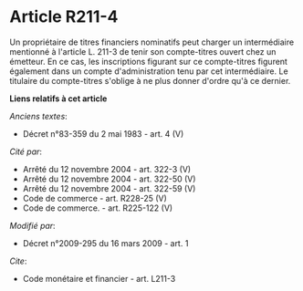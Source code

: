 # Article R211-4

Un propriétaire de titres financiers nominatifs peut charger un intermédiaire mentionné à l'article L. 211-3 de tenir son
compte-titres ouvert chez un émetteur. En ce cas, les inscriptions figurant sur ce compte-titres figurent également dans un
compte d'administration tenu par cet intermédiaire. Le titulaire du compte-titres s'oblige à ne plus donner d'ordre qu'à ce
dernier.

**Liens relatifs à cet article**

_Anciens textes_:

  - Décret n°83-359 du 2 mai 1983 - art. 4 (V)

_Cité par_:

  - Arrêté du 12 novembre 2004 - art. 322-3 (V)
  - Arrêté du 12 novembre 2004 - art. 322-50 (V)
  - Arrêté du 12 novembre 2004 - art. 322-59 (V)
  - Code de commerce - art. R228-25 (V)
  - Code de commerce. - art. R225-122 (V)

_Modifié par_:

  - Décret n°2009-295 du 16 mars 2009 - art. 1

_Cite_:

  - Code monétaire et financier - art. L211-3

